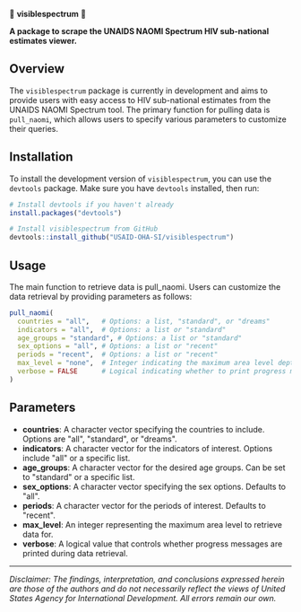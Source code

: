 🌈 **visiblespectrum** 🌈




**A package to scrape the UNAIDS NAOMI Spectrum HIV sub-national estimates viewer.**

## Overview

The `visiblespectrum` package is currently in development and aims to provide users with easy access to HIV sub-national estimates from the UNAIDS NAOMI Spectrum tool. The primary function for pulling data is `pull_naomi`, which allows users to specify various parameters to customize their queries.

## Installation

To install the development version of `visiblespectrum`, you can use the `devtools` package. Make sure you have `devtools` installed, then run:

```R
# Install devtools if you haven't already
install.packages("devtools")

# Install visiblespectrum from GitHub
devtools::install_github("USAID-OHA-SI/visiblespectrum")
```
## Usage
The main function to retrieve data is pull_naomi. Users can customize the data retrieval by providing parameters as follows:

```R
pull_naomi(
  countries = "all",   # Options: a list, "standard", or "dreams"
  indicators = "all",  # Options: a list or "standard"
  age_groups = "standard", # Options: a list or "standard"
  sex_options = "all", # Options: a list or "recent"
  periods = "recent",  # Options: a list or "recent"
  max_level = "none",  # Integer indicating the maximum area level depth
  verbose = FALSE      # Logical indicating whether to print progress messages
)
```
## Parameters

- **countries**: A character vector specifying the countries to include. Options are "all", "standard", or "dreams".
- **indicators**: A character vector for the indicators of interest. Options include "all" or a specific list.
- **age_groups**: A character vector for the desired age groups. Can be set to "standard" or a specific list.
- **sex_options**: A character vector specifying the sex options. Defaults to "all".
- **periods**: A character vector for the periods of interest. Defaults to "recent".
- **max_level**: An integer representing the maximum area level to retrieve data for.
- **verbose**: A logical value that controls whether progress messages are printed during data retrieval.


---
*Disclaimer: The findings, interpretation, and conclusions expressed herein are those of the authors and do not necessarily reflect the views of United States Agency for International Development. All errors remain our own.*
